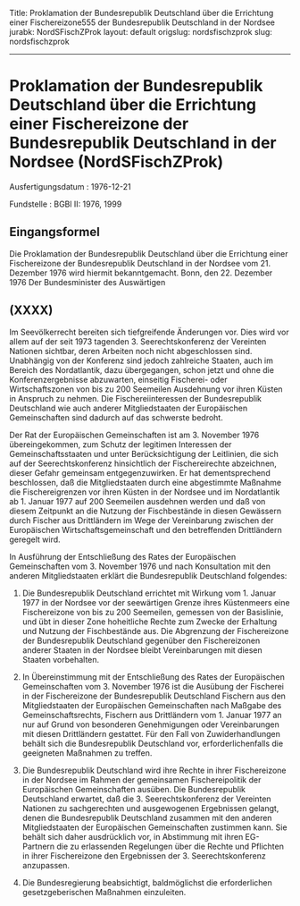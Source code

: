 Title: Proklamation der Bundesrepublik Deutschland über die Errichtung einer Fischereizone555
  der Bundesrepublik Deutschland in der Nordsee
jurabk: NordSFischZProk
layout: default
origslug: nordsfischzprok
slug: nordsfischzprok

---

# Proklamation der Bundesrepublik Deutschland über die Errichtung einer Fischereizone der Bundesrepublik Deutschland in der Nordsee (NordSFischZProk)

Ausfertigungsdatum
:   1976-12-21

Fundstelle
:   BGBl II: 1976, 1999



## Eingangsformel

Die Proklamation der Bundesrepublik Deutschland über die Errichtung
einer Fischereizone der Bundesrepublik Deutschland in der Nordsee vom
21\. Dezember 1976 wird hiermit bekanntgemacht.
Bonn, den 22. Dezember 1976
Der Bundesminister des Auswärtigen


## (XXXX)

Im Seevölkerrecht bereiten sich tiefgreifende Änderungen vor. Dies
wird vor allem auf der seit 1973 tagenden 3. Seerechtskonferenz der
Vereinten Nationen sichtbar, deren Arbeiten noch nicht abgeschlossen
sind. Unabhängig von der Konferenz sind jedoch zahlreiche Staaten,
auch im Bereich des Nordatlantik, dazu übergegangen, schon jetzt und
ohne die Konferenzergebnisse abzuwarten, einseitig Fischerei- oder
Wirtschaftszonen von bis zu 200 Seemeilen Ausdehnung vor ihren Küsten
in Anspruch zu nehmen. Die Fischereiinteressen der Bundesrepublik
Deutschland wie auch anderer Mitgliedstaaten der Europäischen
Gemeinschaften sind dadurch auf das schwerste bedroht.

Der Rat der Europäischen Gemeinschaften ist am 3. November 1976
übereingekommen, zum Schutz der legitimen Interessen der
Gemeinschaftsstaaten und unter Berücksichtigung der Leitlinien, die
sich auf der Seerechtskonferenz hinsichtlich der Fischereirechte
abzeichnen, dieser Gefahr gemeinsam entgegenzuwirken. Er hat
dementsprechend beschlossen, daß die Mitgliedstaaten durch eine
abgestimmte Maßnahme die Fischereigrenzen vor ihren Küsten in der
Nordsee und im Nordatlantik ab 1. Januar 1977 auf 200 Seemeilen
ausdehnen werden und daß von diesem Zeitpunkt an die Nutzung der
Fischbestände in diesen Gewässern durch Fischer aus Drittländern im
Wege der Vereinbarung zwischen der Europäischen
Wirtschaftsgemeinschaft und den betreffenden Drittländern geregelt
wird.

In Ausführung der Entschließung des Rates der Europäischen
Gemeinschaften vom 3. November 1976 und nach Konsultation mit den
anderen Mitgliedstaaten erklärt die Bundesrepublik Deutschland
folgendes:

1.  Die Bundesrepublik Deutschland errichtet mit Wirkung vom 1. Januar
    1977 in der Nordsee vor der seewärtigen Grenze ihres Küstenmeers eine
    Fischereizone von bis zu 200 Seemeilen, gemessen von der Basislinie,
    und übt in dieser Zone hoheitliche Rechte zum Zwecke der Erhaltung und
    Nutzung der Fischbestände aus. Die Abgrenzung der Fischereizone der
    Bundesrepublik Deutschland gegenüber den Fischereizonen anderer
    Staaten in der Nordsee bleibt Vereinbarungen mit diesen Staaten
    vorbehalten.


2.  In Übereinstimmung mit der Entschließung des Rates der Europäischen
    Gemeinschaften vom 3. November 1976 ist die Ausübung der Fischerei in
    der Fischereizone der Bundesrepublik Deutschland Fischern aus den
    Mitgliedstaaten der Europäischen Gemeinschaften nach Maßgabe des
    Gemeinschaftsrechts, Fischern aus Drittländern vom 1. Januar 1977 an
    nur auf Grund von besonderen Genehmigungen oder Vereinbarungen mit
    diesen Drittländern gestattet. Für den Fall von Zuwiderhandlungen
    behält sich die Bundesrepublik Deutschland vor, erforderlichenfalls
    die geeigneten Maßnahmen zu treffen.


3.  Die Bundesrepublik Deutschland wird ihre Rechte in ihrer Fischereizone
    in der Nordsee im Rahmen der gemeinsamen Fischereipolitik der
    Europäischen Gemeinschaften ausüben. Die Bundesrepublik Deutschland
    erwartet, daß die 3. Seerechtskonferenz der Vereinten Nationen zu
    sachgerechten und ausgewogenen Ergebnissen gelangt, denen die
    Bundesrepublik Deutschland zusammen mit den anderen Mitgliedstaaten
    der Europäischen Gemeinschaften zustimmen kann. Sie behält sich daher
    ausdrücklich vor, in Abstimmung mit ihren EG-Partnern die zu
    erlassenden Regelungen über die Rechte und Pflichten in ihrer
    Fischereizone den Ergebnissen der 3. Seerechtskonferenz anzupassen.


4.  Die Bundesregierung beabsichtigt, baldmöglichst die erforderlichen
    gesetzgeberischen Maßnahmen einzuleiten.




